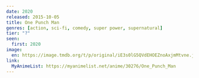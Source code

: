 ```yaml
---
date: 2020
released: 2015-10-05
title: One Punch Man
genres: [action, sci-fi, comedy, super power, supernatural]
tier: "?"
seen:
  first: 2020
image:
  en: https://image.tmdb.org/t/p/original/iE3s0lG5QVdEHOEZnoAxjmMtvne.jpg
link:
  MyAnimeList: https://myanimelist.net/anime/30276/One_Punch_Man
---
```

